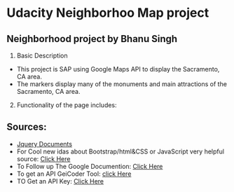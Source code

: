 # Udacity Neighborhoo Map project
## Neighborhood project by Bhanu Singh

1. Basic Description
- This project is SAP using Google Maps API to display the Sacramento, CA area.
- The markers display many of the monuments and main attractions of the Sacramento, CA area. 

2. Functionality of the page includes:

## Sources:
- [Jquery Documents](http://api.jquery.com/)
- For Cool new idas about Bootstrap/html&CSS or JavaScript very helpful source: [Click Here](http://www.w3schools.com/)
- To Follow up The Google Documention: [Click Here](https://maps-apis.googleblog.com/)
- To get an API GeiCoder Tool: [click Here](https://google-developers.appspot.com/maps/documentation/utils/geocoder/#q%3D38.451803%252C-121.373179)
- TO Get an API Key: [Click Here](https://developers.google.com/maps/web/)
